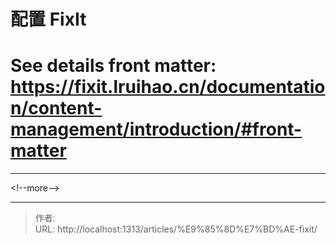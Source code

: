 # 配置 FixIt


# See details front matter: https://fixit.lruihao.cn/documentation/content-management/introduction/#front-matter
---

&lt;!--more--&gt;


---

> 作者:   
> URL: http://localhost:1313/articles/%E9%85%8D%E7%BD%AE-fixit/  

